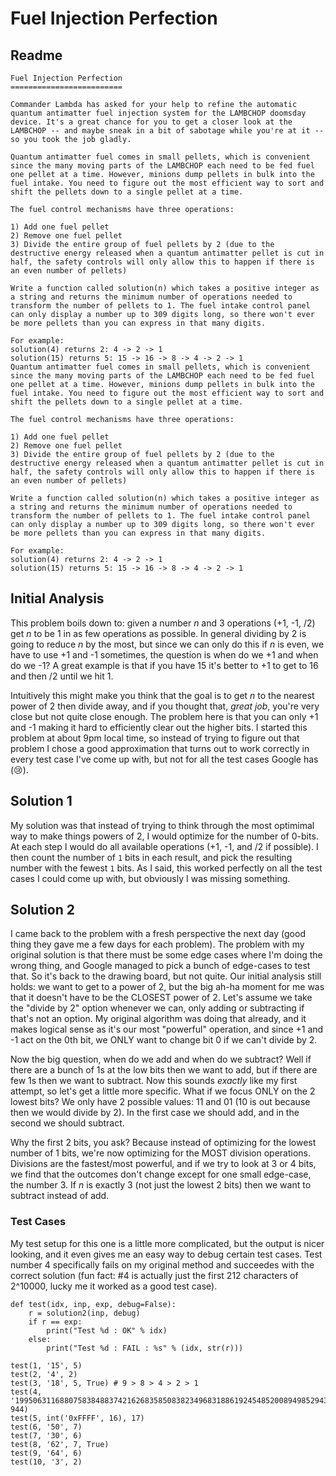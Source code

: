# Fuel Injection Perfection

## Readme
```
Fuel Injection Perfection
=========================

Commander Lambda has asked for your help to refine the automatic quantum antimatter fuel injection system for the LAMBCHOP doomsday device. It's a great chance for you to get a closer look at the LAMBCHOP -- and maybe sneak in a bit of sabotage while you're at it -- so you took the job gladly. 

Quantum antimatter fuel comes in small pellets, which is convenient since the many moving parts of the LAMBCHOP each need to be fed fuel one pellet at a time. However, minions dump pellets in bulk into the fuel intake. You need to figure out the most efficient way to sort and shift the pellets down to a single pellet at a time. 

The fuel control mechanisms have three operations: 

1) Add one fuel pellet
2) Remove one fuel pellet
3) Divide the entire group of fuel pellets by 2 (due to the destructive energy released when a quantum antimatter pellet is cut in half, the safety controls will only allow this to happen if there is an even number of pellets)

Write a function called solution(n) which takes a positive integer as a string and returns the minimum number of operations needed to transform the number of pellets to 1. The fuel intake control panel can only display a number up to 309 digits long, so there won't ever be more pellets than you can express in that many digits.

For example:
solution(4) returns 2: 4 -> 2 -> 1
solution(15) returns 5: 15 -> 16 -> 8 -> 4 -> 2 -> 1
Quantum antimatter fuel comes in small pellets, which is convenient since the many moving parts of the LAMBCHOP each need to be fed fuel one pellet at a time. However, minions dump pellets in bulk into the fuel intake. You need to figure out the most efficient way to sort and shift the pellets down to a single pellet at a time. 

The fuel control mechanisms have three operations: 

1) Add one fuel pellet
2) Remove one fuel pellet
3) Divide the entire group of fuel pellets by 2 (due to the destructive energy released when a quantum antimatter pellet is cut in half, the safety controls will only allow this to happen if there is an even number of pellets)

Write a function called solution(n) which takes a positive integer as a string and returns the minimum number of operations needed to transform the number of pellets to 1. The fuel intake control panel can only display a number up to 309 digits long, so there won't ever be more pellets than you can express in that many digits.

For example:
solution(4) returns 2: 4 -> 2 -> 1
solution(15) returns 5: 15 -> 16 -> 8 -> 4 -> 2 -> 1
```

## Initial Analysis
This problem boils down to: given a number *n* and 3 operations (+1, -1, /2) get *n* to be 1 in as few operations as possible.
In general dividing by 2 is going to reduce *n* by the most, but since we can only do this if *n* is even, we have to use +1 and
-1 sometimes, the question is when do we +1 and when do we -1? A great example is that if you have 15 it's better to +1 to get to
16 and then /2 until we hit 1.

Intuitively this might make you think that the goal is to get *n* to the nearest power of 2 then divide away, and if you thought
that, *great job*, you're very close but not quite close enough. The problem here is that you can only +1 and -1 making it hard
to efficiently clear out the higher bits. I started this problem at about 9pm local time, so instead of trying to figure out that
problem I chose a good approximation that turns out to work correctly in every test case I've come up with, but not for all the
test cases Google has (😢).

## Solution 1
My solution was that instead of trying to think through the most optimimal way to make things powers of 2, I would optimize for
the number of 0-bits. At each step I would do all available operations (+1, -1, and /2 if possible). I then count the number of
`1` bits in each result, and pick the resulting number with the fewest `1` bits. As I said, this worked perfectly on all the test
cases I could come up with, but obviously I was missing something.

## Solution 2
I came back to the problem with a fresh perspective the next day (good thing they gave me a few days for each problem). The
problem with my original solution is that there must be some edge cases where I'm doing the wrong thing, and Google managed
to pick a bunch of edge-cases to test that. So it's back to the drawing board, but not quite. Our initial analysis still holds:
we want to get to a power of 2, but the big ah-ha moment for me was that it doesn't have to be the CLOSEST power of 2. Let's
assume we take the "divide by 2" option whenever we can, only adding or subtracting if that's not an option. My original
algorithm was doing that already, and it makes logical sense as it's our most "powerful" operation, and since +1 and -1 act
on the 0th bit, we ONLY want to change bit 0 if we can't divide by 2.

Now the big question, when do we add and when do we subtract? Well if there are a bunch of 1s at the low bits then we want
to add, but if there are few 1s then we want to subtract. Now this sounds *exactly* like my first attempt, so let's get
a little more specific. What if we focus ONLY on the 2 lowest bits? We only have 2 possible values: 11 and 01
(10 is out because then we would divide by 2). In the first case we should add, and in the second we should subtract.

Why the first 2 bits, you ask? Because instead of optimizing for the lowest number of 1 bits, we're now optimizing for
the MOST division operations. Divisions are the fastest/most powerful, and if we try to look at 3 or 4 bits, we find
that the outcomes don't change except for one small edge-case, the number 3. If *n* is exactly 3 (not just the lowest 2 bits)
then we want to subtract instead of add.

### Test Cases
My test setup for this one is a little more complicated, but the output is nicer looking, and it even gives me
an easy way to debug certain test cases. Test number 4 specifically fails on my original method and succeedes
with the correct solution (fun fact: #4 is actually just the first 212 characters of 2^10000, lucky me it worked
as a good test case).

```
def test(idx, inp, exp, debug=False):
    r = solution2(inp, debug)
    if r == exp:
        print("Test %d : OK" % idx)
    else:
        print("Test %d : FAIL : %s" % (idx, str(r)))

test(1, '15', 5)
test(2, '4', 2)
test(3, '18', 5, True) # 9 > 8 > 4 > 2 > 1
test(4, '19950631168807583848837421626835850838234968318861924548520089498529438830221946631919961684036194597899331129423209124271556491349413781117593785932096323957855730046793794526765246551266059895520550086918193311', 944)
test(5, int('0xFFFF', 16), 17)
test(6, '50', 7)
test(7, '30', 6)
test(8, '62', 7, True)
test(9, '64', 6)
test(10, '3', 2)
```
